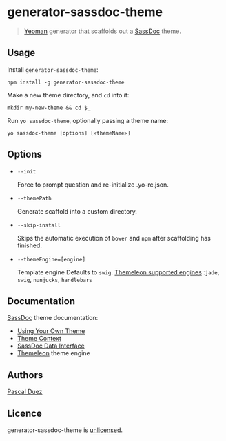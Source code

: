 # generator-sassdoc-theme

> [Yeoman] generator that scaffolds out a [SassDoc] theme.


## Usage

Install `generator-sassdoc-theme`:
```
npm install -g generator-sassdoc-theme
```

Make a new theme directory, and `cd` into it:
```
mkdir my-new-theme && cd $_
```

Run `yo sassdoc-theme`, optionally passing a theme name:
```
yo sassdoc-theme [options] [<themeName>]
```


## Options

* `--init`

  Force to prompt question and re-initialize .yo-rc.json.

* `--themePath`

  Generate scaffold into a custom directory.

* `--skip-install`

  Skips the automatic execution of `bower` and `npm` after
  scaffolding has finished.

* `--themeEngine=[engine]`

  Template engine
  Defaults to `swig`.
  [Themeleon supported engines](https://github.com/themeleon/themeleon/blob/master/README.md#template-engines)
  :`jade`, `swig`, `nunjucks`, `handlebars`

## Documentation

[SassDoc] theme documentation:

* [Using Your Own Theme](https://github.com/SassDoc/sassdoc/wiki/Using-Your-Own-Theme)
* [Theme Context](https://github.com/SassDoc/sassdoc/wiki/Theme-Context)
* [SassDoc Data Interface](https://github.com/SassDoc/sassdoc/wiki/SassDoc-Data-Interface)
* [Themeleon](https://github.com/themeleon/themeleon/blob/master/README.md) theme engine


## Authors

[Pascal Duez](https://github.com/pascalduez)


## Licence

generator-sassdoc-theme is [unlicensed](http://unlicense.org/).


[Yeoman]: http://yeoman.io
[SassDoc]: https://github.com/SassDoc/sassdoc
